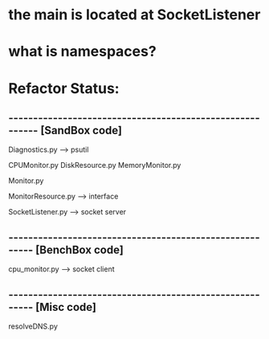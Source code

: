 # the main is located at SocketListener


# what is namespaces?


# Refactor Status:


## --------------------------------------------------------- [SandBox code]
Diagnostics.py --> psutil

CPUMonitor.py
DiskResource.py
MemoryMonitor.py

Monitor.py

MonitorResource.py --> interface

SocketListener.py --> socket server
## -------------------------------------------------------- [BenchBox code]
cpu_monitor.py --> socket client

## -------------------------------------------------------- [Misc code]
resolveDNS.py
